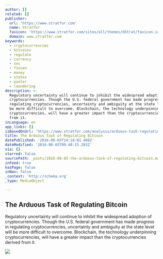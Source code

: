 ```yaml
---
author: []
related: []
publisher:
  url: 'https://www.stratfor.com'
  name: Stratfor
  favicon: 'https://www.stratfor.com/sites/all/themes/dStrat/favicon.ico'
  domain: www.stratfor.com
keywords:
  - cryptocurrencies
  - bitcoins
  - regulate
  - currency
  - sec
  - fincen
  - money
  - states
  - pooler
  - laundering
description: >-
  Regulatory uncertainty will continue to inhibit the widespread adoption of
  cryptocurrencies. Though the U.S. federal government has made progress in
  regulating cryptocurrencies, uncertainty and ambiguity at the state level will
  be more difficult to overcome. Blockchain, the technology underpinning
  cryptocurrencies, will have a greater impact than the cryptocurrencies derived
  from it.
inLanguage: en
app_links: []
isBasedOnUrl: 'https://www.stratfor.com/analysis/arduous-task-regulating-bitcoin'
title: The Arduous Task of Regulating Bitcoin
datePublished: '2016-08-03T14:16:01.468Z'
dateModified: '2016-08-03T09:48:15.283Z'
via: {}
starred: false
sourcePath: _posts/2016-08-03-the-arduous-task-of-regulating-bitcoin.md
inFeed: true
hasPage: false
inNav: false
_context: 'http://schema.org'
_type: MediaObject

---
```

<article style=""><h1>The Arduous Task of Regulating Bitcoin</h1><p>Regulatory uncertainty will continue to inhibit the widespread adoption of cryptocurrencies. Though the U.S. federal government has made progress in regulating cryptocurrencies, uncertainty and ambiguity at the state level will be more difficult to overcome. Blockchain, the technology underpinning cryptocurrencies, will have a greater impact than the cryptocurrencies derived from it.</p><img src="https://www.stratfor.com/sites/default/files/styles/stratfor_full/public/main/images/sidebar-currencies.jpg?itok=7zIdjgK1" /></article>